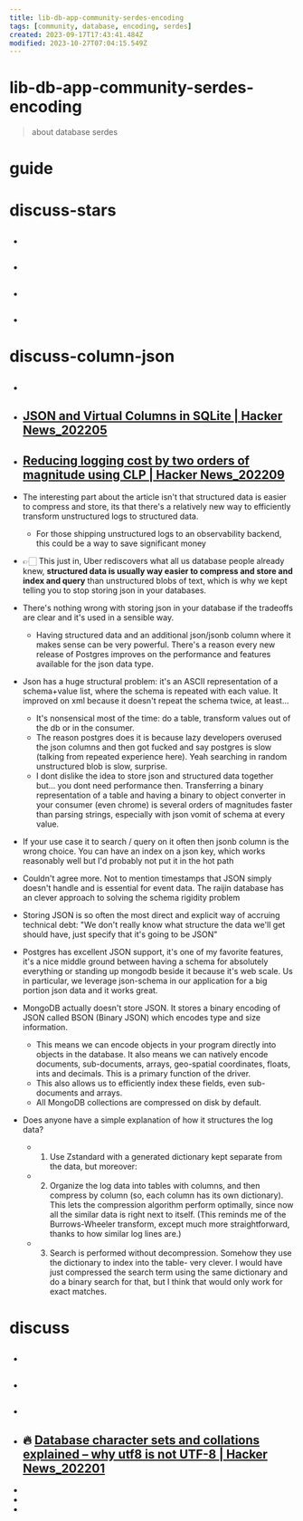 ```yaml
---
title: lib-db-app-community-serdes-encoding
tags: [community, database, encoding, serdes]
created: 2023-09-17T17:43:41.484Z
modified: 2023-10-27T07:04:15.549Z
---
```


# lib-db-app-community-serdes-encoding

> about database serdes

# guide

# discuss-stars
- ## 

- ## 

- ## 

- ## 
# discuss-column-json
- ## 

- ## [JSON and Virtual Columns in SQLite | Hacker News_202205](https://news.ycombinator.com/item?id=31396578)

- ## [Reducing logging cost by two orders of magnitude using CLP | Hacker News_202209](https://news.ycombinator.com/item?id=33032996)
- The interesting part about the article isn't that structured data is easier to compress and store, its that there's a relatively new way to efficiently transform unstructured logs to structured data. 
  - For those shipping unstructured logs to an observability backend, this could be a way to save significant money

- 👉🏻 This just in, Uber rediscovers what all us database people already knew, **structured data is usually way easier to compress and store and index and query** than unstructured blobs of text, which is why we kept telling you to stop storing json in your databases.
- There's nothing wrong with storing json in your database if the tradeoffs are clear and it's used in a sensible way.
  - Having structured data and an additional json/jsonb column where it makes sense can be very powerful. There's a reason every new release of Postgres improves on the performance and features available for the json data type. 
- Json has a huge structural problem: it's an ASCII representation of a schema+value list, where the schema is repeated with each value. It improved on xml because it doesn't repeat the schema twice, at least...
  - It's nonsensical most of the time: do a table, transform values out of the db or in the consumer.
  - The reason postgres does it is because lazy developers overused the json columns and then got fucked and say postgres is slow (talking from repeated experience here). Yeah searching in random unstructured blob is slow, surprise.
  - I dont dislike the idea to store json and structured data together but... you dont need performance then. Transferring a binary representation of a table and having a binary to object converter in your consumer (even chrome) is several orders of magnitudes faster than parsing strings, especially with json vomit of schema at every value.

- If your use case it to search / query on it often then jsonb column is the wrong choice. You can have an index on a json key, which works reasonably well but I'd probably not put it in the hot path
- Couldn't agree more. Not to mention timestamps that JSON simply doesn't handle and is essential for event data. The raijin database has an clever approach to solving the schema rigidity problem
- Storing JSON is so often the most direct and explicit way of accruing technical debt: "We don't really know what structure the data we'll get should have, just specify that it's going to be JSON"

- Postgres has excellent JSON support, it's one of my favorite features, it's a nice middle ground between having a schema for absolutely everything or standing up mongodb beside it because it's web scale. Us in particular, we leverage json-schema in our application for a big portion json data and it works great.
- MongoDB actually doesn't store JSON. It stores a binary encoding of JSON called BSON (Binary JSON) which encodes type and size information. 
  - This means we can encode objects in your program directly into objects in the database. It also means we can natively encode documents, sub-documents, arrays, geo-spatial coordinates, floats, ints and decimals. This is a primary function of the driver.
  - This also allows us to efficiently index these fields, even sub-documents and arrays.
  - All MongoDB collections are compressed on disk by default.

- Does anyone have a simple explanation of how it structures the log data?
  - 1) Use Zstandard with a generated dictionary kept separate from the data, but moreover:
  - 2) Organize the log data into tables with columns, and then compress by column (so, each column has its own dictionary). This lets the compression algorithm perform optimally, since now all the similar data is right next to itself. (This reminds me of the Burrows-Wheeler transform, except much more straightforward, thanks to how similar log lines are.)
  - 3) Search is performed without decompression. Somehow they use the dictionary to index into the table- very clever. I would have just compressed the search term using the same dictionary and do a binary search for that, but I think that would only work for exact matches.
# discuss
- ## 

- ## 

- ## 

- ## 🔥 [Database character sets and collations explained – why utf8 is not UTF-8 | Hacker News_202201](https://news.ycombinator.com/item?id=29793916)
- 
- 
- 
